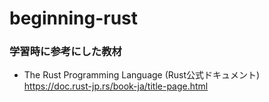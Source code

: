# beginning-rust

### 学習時に参考にした教材
* The Rust Programming Language (Rust公式ドキュメント)   
https://doc.rust-jp.rs/book-ja/title-page.html
